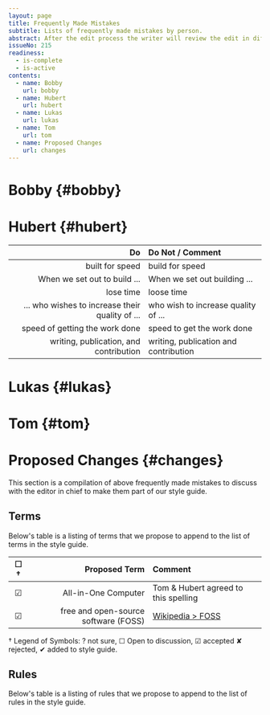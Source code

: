 ```yaml
---
layout: page
title: Frequently Made Mistakes
subtitle: Lists of frequently made mistakes by person.
abstract: After the edit process the writer will review the edit in diff-view and then transfer repeated mistakes into his list of problems in this document. Our preflight check includes for the writer to counter check his writing versus his *Frequently Made Mistakes* list. This ensures growth of the author's skill while reducing the editor's workload and frustration. 
issueNo: 215
readiness:
  - is-complete
  - is-active
contents:
  - name: Bobby
    url: bobby
  - name: Hubert
    url: hubert
  - name: Lukas
    url: lukas
  - name: Tom
    url: tom
  - name: Proposed Changes
    url: changes
---
```




# Bobby {#bobby}


# Hubert {#hubert}

| Do | Do Not / Comment  |
|------------------:|:--------------------------------|
| built for speed | build for speed |
| When we set out to build ... | When we set out building ... |
| lose time | loose time |
| ... who wishes to increase their quality of ... | who wish to increase quality of ... |
| speed of getting the work done | speed to get the work done |
| writing, publication, and contribution | writing, publication and contribution |



# Lukas {#lukas}


# Tom {#tom}


# Proposed Changes {#changes}

This section is a compilation of above frequently made mistakes to discuss with the editor in chief to make them part of our style guide.

## Terms

Below's table is a listing of terms that we propose to append to the list of terms in the style guide.


| ☐ † | Proposed Term | Comment |
|:---:|------------------:|:--------------------------------|
| ☑ | All-in-One Computer | Tom & Hubert agreed to this spelling |
| ☑ | free and open-source software (FOSS) | [Wikipedia > FOSS](https://en.wikipedia.org/wiki/Free_and_open-source_software) |



† Legend of Symbols: ? not sure, ☐ Open to discussion, ☑ accepted ✘ rejected, ✔ added to style guide.

## Rules

Below's table is a listing of rules that we propose to append to the list of rules in the style guide.



